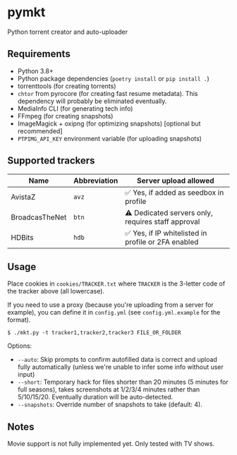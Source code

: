 # pymkt

Python torrent creator and auto-uploader

## Requirements
* Python 3.8+
* Python package dependencies (`poetry install` or `pip install .`)
* torrenttools (for creating torrents)
* `chtor` from pyrocore (for creating fast resume metadata).
  This dependency will probably be eliminated eventually.
* MediaInfo CLI (for generating tech info)
* FFmpeg (for creating snapshots)
* ImageMagick + oxipng (for optimizing snapshots) [optional but recommended]
* `PTPIMG_API_KEY` environment variable (for uploading snapshots)

## Supported trackers
Name           | Abbreviation | Server upload allowed
-------------- | ------------ | -------------------------------------------------------------------
AvistaZ        | `avz`        | :white_check_mark: Yes, if added as seedbox in profile
BroadcasTheNet | `btn`        | :warning: Dedicated servers only, requires staff approval
HDBits         | `hdb`        | :white_check_mark: Yes, if IP whitelisted in profile or 2FA enabled

## Usage
Place cookies in `cookies/TRACKER.txt` where `TRACKER` is the 3-letter code of the tracker above
(all lowercase).

If you need to use a proxy (because you're uploading from a server for example),
you can define it in `config.yml` (see `config.yml.example` for the format).

```
$ ./mkt.py -t tracker1,tracker2,tracker3 FILE_OR_FOLDER
```
Options:
* `--auto`: Skip prompts to confirm autofilled data is correct and upload fully automatically
  (unless we're unable to infer some info without user input)
* `--short`: Temporary hack for files shorter than 20 minutes (5 minutes for full seasons),
  takes screenshots at 1/2/3/4 minutes rather than 5/10/15/20. Eventually duration will be
  auto-detected.
* `--snapshots`: Override number of snapshots to take (default: 4).

## Notes
Movie support is not fully implemented yet. Only tested with TV shows.
